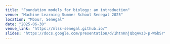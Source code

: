 ```yaml
---
title: "Foundation models for biology: an introduction"
venue: "Machine Learning Summer School Senegal 2025"
location: "Mbour, Senegal"
date: "2025-06-30"
venue_link: "https://mlss-senegal.github.io/"
slides: "https://docs.google.com/presentation/d/1htnKnjQbq4vz3-p-W6bSrYofE9Sn2W6Sa8XLcw21ldc/edit?usp=sharing"
---
```

